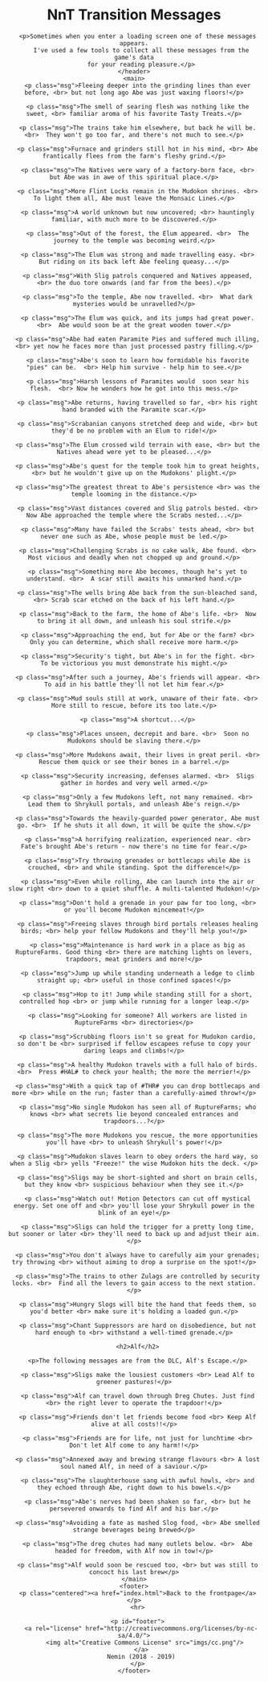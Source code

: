 <!DOCTYPE html>
<html>
  <head>
    <link rel="stylesheet" href="style.css">
    <link rel="icon" href="favicon.ico">
    <title>Oddwords: NnT Transition Messages</title>
    <style>
      p.msg {
          background: black;
          border-radius: 12px;
          padding: 24px 0 24px 0;
          width: 38em;
          text-align: center;
          font-weight: bold;
          font-style: italic;
          color: #bcbcbc
      }
    </style>
  </head>
  <body>
    <header>
      <h1>NnT Transition Messages</h1>

      <p>Sometimes when you enter a loading screen one of these messages appears.
        I've used a few tools to collect all these messages from the game's data
        for your reading pleasure.</p>
    </header>
    <main>
      <p class="msg">Fleeing deeper into the grinding lines than ever before, <br> but not long ago Abe was just waxing floors!</p>

      <p class="msg">The smell of searing flesh was nothing like the sweet, <br> familiar aroma of his favorite Tasty Treats.</p>

      <p class="msg">The trains take him elsewhere, but back he will be. <br>  They won't go too far, and there's not much to see.</p>

      <p class="msg">Furnace and grinders still hot in his mind, <br> Abe frantically flees from the farm's fleshy grind.</p>

      <p class="msg">The Natives were wary of a factory-born face, <br> but Abe was in awe of this spiritual place.</p>

      <p class="msg">More Flint Locks remain in the Mudokon shrines. <br>  To light them all, Abe must leave the Monsaic Lines.</p>

      <p class="msg">A world unknown but now uncovered; <br> hauntingly familiar, with much more to be discovered.</p>

      <p class="msg">Out of the forest, the Elum appeared. <br>  The journey to the temple was becoming weird.</p>

      <p class="msg">The Elum was strong and made travelling easy. <br>  But riding on its back left Abe feeling queasy...</p>

      <p class="msg">With Slig patrols conquered and Natives appeased, <br> the duo tore onwards (and far from the bees).</p>

      <p class="msg">To the temple, Abe now travelled. <br>  What dark mysteries would be unravelled?</p>

      <p class="msg">The Elum was quick, and its jumps had great power. <br>  Abe would soon be at the great wooden tower.</p>

      <p class="msg">Abe had eaten Paramite Pies and suffered much illing, <br> yet now he faces more than just processed pastry filling.</p>

      <p class="msg">Abe's soon to learn how formidable his favorite "pies" can be.  <br> Help him survive - help him to see.</p>

      <p class="msg">Harsh lessons of Paramites would  soon sear his flesh.  <br> Now he wonders how he got into this mess.</p>

      <p class="msg">Abe returns, having travelled so far, <br> his right hand branded with the Paramite scar.</p>

      <p class="msg">Scrabanian canyons stretched deep and wide, <br> but they'd be no problem with an Elum to ride!</p>

      <p class="msg">The Elum crossed wild terrain with ease, <br> but the Natives ahead were yet to be pleased...</p>

      <p class="msg">Abe's quest for the temple took him to great heights, <br> but he wouldn't give up on the Mudokons' plight.</p>

      <p class="msg">The greatest threat to Abe's persistence <br> was the temple looming in the distance.</p>

      <p class="msg">Vast distances covered and Slig patrols bested. <br>  Now Abe approached the temple where the Scrabs nested...</p>

      <p class="msg">Many have failed the Scrabs' tests ahead, <br> but never one such as Abe, whose people must be led.</p>

      <p class="msg">Challenging Scrabs is no cake walk, Abe found. <br>  Most vicious and deadly when not chopped up and ground.</p>

      <p class="msg">Something more Abe becomes, though he's yet to understand. <br>  A scar still awaits his unmarked hand.</p>

      <p class="msg">The wells bring Abe back from the sun-bleached sand, <br> Scrab scar etched on the back of his left hand.</p>

      <p class="msg">Back to the farm, the home of Abe's life. <br>  Now to bring it all down, and unleash his soul strife.</p>

      <p class="msg">Approaching the end, but for Abe or the farm? <br>  Only you can determine, which shall receive more harm.</p>

      <p class="msg">Security's tight, but Abe's in for the fight. <br>  To be victorious you must demonstrate his might.</p>

      <p class="msg">After such a journey, Abe's friends will appear. <br>  To aid in his battle they'll not let him fear.</p>

      <p class="msg">Mud souls still at work, unaware of their fate. <br>  More still to rescue, before its too late.</p>

      <p class="msg">A shortcut...</p>

      <p class="msg">Places unseen, decrepit and bare. <br>  Soon no Mudokons should be slaving there.</p>

      <p class="msg">More Mudokons await, their lives in great peril. <br>  Rescue them quick or see their bones in a barrel.</p>

      <p class="msg">Security increasing, defenses alarmed. <br>  Sligs gather in hordes and very well armed.</p>

      <p class="msg">Only a few Mudokons left, not many remained. <br>  Lead them to Shrykull portals, and unleash Abe's reign.</p>

      <p class="msg">Towards the heavily-guarded power generator, Abe must go. <br>  If he shuts it all down, it will be quite the show.</p>

      <p class="msg">A horrifying realization, experienced near. <br>  Fate's brought Abe's return - now there's no time for fear.</p>

      <p class="msg">Try throwing grenades or bottlecaps while Abe is crouched, <br> and while standing. Spot the difference!</p>

      <p class="msg">Even while rolling, Abe can launch into the air or slow right <br> down to a quiet shuffle. A multi-talented Mudokon!</p>

      <p class="msg">Don't hold a grenade in your paw for too long, <br> or you'll become Mudokon mincemeat!</p>

      <p class="msg">Freeing slaves through bird portals releases healing birds; <br> help your fellow Mudokons and they'll help you!</p>

      <p class="msg">Maintenance is hard work in a place as big as RuptureFarms. Good thing <br> there are matching lights on levers, trapdoors, meat grinders and more!</p>

      <p class="msg">Jump up while standing underneath a ledge to climb straight up; <br> useful in those confined spaces!</p>

      <p class="msg">Hop to it! Jump while standing still for a short, controlled hop <br> or jump while running for a longer leap.</p>

      <p class="msg">Looking for someone? All workers are listed in RuptureFarms <br> directories</p>

      <p class="msg">Scrubbing floors isn't so great for Mudokon cardio, so don't be <br> surprised if fellow escapees refuse to copy your daring leaps and climbs!</p>

      <p class="msg">A healthy Mudokon travels with a full halo of birds. <br>  Press #HAL# to check your health; the more the merrier!</p>

      <p class="msg">With a quick tap of #THR# you can drop bottlecaps and more <br> while on the run; faster than a carefully-aimed throw!</p>

      <p class="msg">No single Mudokon has seen all of RuptureFarms; who knows <br> what secrets lie beyond concealed entrances and trapdoors...?</p>

      <p class="msg">The more Mudokons you rescue, the more opportunities you'll have <br> to unleash Shrykull's power!</p>

      <p class="msg">Mudokon slaves learn to obey orders the hard way, so when a Slig <br> yells "Freeze!" the wise Mudokon hits the deck. </p>

      <p class="msg">Sligs may be short-sighted and short on brain cells, but they know <br> suspicious behaviour when they see it.</p>

      <p class="msg">Watch out! Motion Detectors can cut off mystical energy. Set one off and <br> you'll lose your Shrykull power in the blink of an eye!</p>

      <p class="msg">Sligs can hold the trigger for a pretty long time, but sooner or later <br> they'll need to back up and adjust their aim.</p>

      <p class="msg">You don't always have to carefully aim your grenades; try throwing <br> without aiming to drop a surprise on the spot!</p>

      <p class="msg">The trains to other Zulags are controlled by security locks. <br>  Find all the levers to gain access to the next station.</p>

      <p class="msg">Hungry Slogs will bite the hand that feeds them, so you'd better <br> make sure it's holding a loaded gun.</p>

      <p class="msg">Chant Suppressors are hard on disobedience, but not hard enough to <br> withstand a well-timed grenade.</p>

      <h2>Alf</h2>

      <p>The following messages are from the DLC, Alf's Escape.</p>

      <p class="msg">Sligs make the lousiest customers <br> Lead Alf to greener pastures!</p>

      <p class="msg">Alf can travel down through Dreg Chutes. Just find <br> the right lever to operate the trapdoor!</p>

      <p class="msg">Friends don't let friends become food <br> Keep Alf alive at all costs!!</p>

      <p class="msg">Friends are for life, not just for lunchtime <br> Don't let Alf come to any harm!!</p>

      <p class="msg">Annexed away and brewing strange flavours <br> A lost soul named Alf, in need of a saviour.</p>

      <p class="msg">The slaughterhouse sang with awful howls, <br> and they echoed through Abe, right down to his bowels.</p>

      <p class="msg">Abe's nerves had been shaken so far, <br> but he persevered onwards to find Alf and his bar.</p>

      <p class="msg">Avoiding a fate as mashed Slog food, <br> Abe smelled strange beverages being brewed</p>

      <p class="msg">The dreg chutes had many outlets below. <br>  Abe headed for freedom, with Alf now in tow!</p>

      <p class="msg">Alf would soon be rescued too, <br> but was still to concoct his last brew</p>
    </main>
    <footer>
      <p class="centered"><a href="index.html">Back to the frontpage</a></p>
      <hr>

      <p id="footer">
        <a rel="license" href="http://creativecommons.org/licenses/by-nc-sa/4.0/">
          <img alt="Creative Commons License" src="imgs/cc.png"/>
        </a>
        Nemin (2018 - 2019)
      </p>
    </footer>
  </body>
</html>
